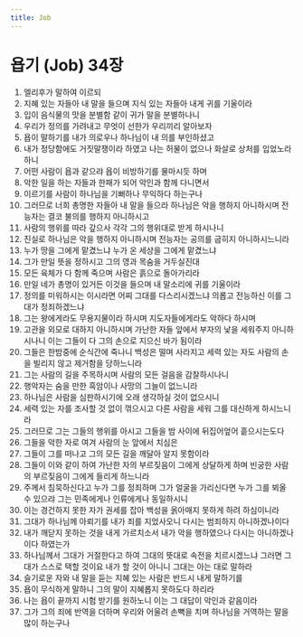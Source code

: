 ```yaml
---
title: Job
---
```


# 욥기 (Job) 34장
1. 엘리후가 말하여 이르되
1. 지혜 있는 자들아 내 말을 들으며 지식 있는 자들아 내게 귀를 기울이라
1. 입이 음식물의 맛을 분별함 같이 귀가 말을 분별하나니
1. 우리가 정의를 가려내고 무엇이 선한가 우리끼리 알아보자
1. 욥이 말하기를 내가 의로우나 하나님이 내 의를 부인하셨고
1. 내가 정당함에도 거짓말쟁이라 하였고 나는 허물이 없으나 화살로 상처를 입었노라 하니
1. 어떤 사람이 욥과 같으랴 욥이 비방하기를 물마시듯 하며
1. 악한 일을 하는 자들과 한패가 되어 악인과 함께 다니면서
1. 이르기를 사람이 하나님을 기뻐하나 무익하다 하는구나
1. 그러므로 너희 총명한 자들아 내 말을 들으라 하나님은 악을 행하지 아니하시며 전능자는 결코 불의를 행하지 아니하시고
1. 사람의 행위를 따라 갚으사 각각 그의 행위대로 받게 하시나니
1. 진실로 하나님은 악을 행하지 아니하시며 전능자는 공의를 굽히지 아니하시느니라
1. 누가 땅을 그에게 맡겼느냐 누가 온 세상을 그에게 맡겼느냐
1. 그가 만일 뜻을 정하시고 그의 영과 목숨을 거두실진대
1. 모든 육체가 다 함께 죽으며 사람은 흙으로 돌아가리라
1. 만일 네가 총명이 있거든 이것을 들으며 내 말소리에 귀를 기울이라
1. 정의를 미워하시는 이시라면 어찌 그대를 다스리시겠느냐 의롭고 전능하신 이를 그대가 정죄하겠느냐
1. 그는 왕에게라도 무용지물이라 하시며 지도자들에게라도 악하다 하시며
1. 고관을 외모로 대하지 아니하시며 가난한 자들 앞에서 부자의 낯을 세워주지 아니하시나니 이는 그들이 다 그의 손으로 지으신 바가 됨이라
1. 그들은 한밤중에 순식간에 죽나니 백성은 떨며 사라지고 세력 있는 자도 사람의 손을 빌리지 않고 제거함을 당하느니라
1. 그는 사람의 길을 주목하시며 사람의 모든 걸음을 감찰하시나니
1. 행악자는 숨을 만한 흑암이나 사망의 그늘이 없느니라
1. 하나님은 사람을 심판하시기에 오래 생각하실 것이 없으시니
1. 세력 있는 자를 조사할 것 없이 꺾으시고 다른 사람을 세워 그를 대신하게 하시느니라
1. 그러므로 그는 그들의 행위를 아시고 그들을 밤 사이에 뒤집어엎어 흩으시는도다
1. 그들을 악한 자로 여겨 사람의 눈 앞에서 치심은
1. 그들이 그를 떠나고 그의 모든 길을 깨달아 알지 못함이라
1. 그들이 이와 같이 하여 가난한 자의 부르짖음이 그에게 상달하게 하며 빈궁한 사람의 부르짖음이 그에게 들리게 하느니라
1. 주께서 침묵하신다고 누가 그를 정죄하며 그가 얼굴을 가리신다면 누가 그를 뵈올 수 있으랴 그는 민족에게나 인류에게나 동일하시니
1. 이는 경건하지 못한 자가 권세를 잡아 백성을 옭아매지 못하게 하려 하심이니라
1. 그대가 하나님께 아뢰기를 내가 죄를 지었사오니 다시는 범죄하지 아니하겠나이다
1. 내가 깨닫지 못하는 것을 내게 가르치소서 내가 악을 행하였으나 다시는 아니하겠나이다 하였는가
1. 하나님께서 그대가 거절한다고 하여 그대의 뜻대로 속전을 치르시겠느냐 그러면 그대가 스스로 택할 것이요 내가 할 것이 아니니 그대는 아는 대로 말하라
1. 슬기로운 자와 내 말을 듣는 지혜 있는 사람은 반드시 내게 말하기를
1. 욥이 무식하게 말하니 그의 말이 지혜롭지 못하도다 하리라
1. 나는 욥이 끝까지 시험 받기를 원하노니 이는 그 대답이 악인과 같음이라
1. 그가 그의 죄에 반역을 더하며 우리와 어울려 손뼉을 치며 하나님을 거역하는 말을 많이 하는구나